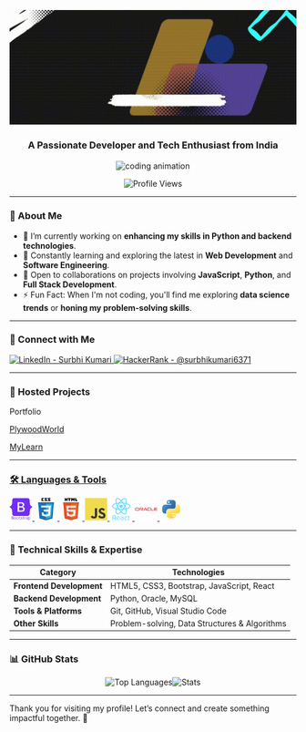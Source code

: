 <p align="center">
  <img src="https://github.com/surbhiadri/surbhiadri/blob/main/subu.gif?raw=true" alt="GitHub Header" />
</p>

<h3 align="center">A Passionate Developer and Tech Enthusiast from India</h3>

<p align="center">
  <img align="center" width="400" alt="coding animation" src="https://media.tenor.com/QVC1Nmb9TwUAAAAi/coding.gif">
</p>

<p align="center">
  <img src="https://komarev.com/ghpvc/?username=surbhiadri&label=Profile%20views&color=0e75b6&style=flat" alt="Profile Views" />
</p>

---

### 🌟 About Me
- 🔭 I’m currently working on **enhancing my skills in Python and backend technologies**.
- 🌱 Constantly learning and exploring the latest in **Web Development** and **Software Engineering**.
- 👯 Open to collaborations on projects involving **JavaScript**, **Python**, and **Full Stack Development**.
- ⚡ Fun Fact: When I'm not coding, you'll find me exploring **data science trends** or **honing my problem-solving skills**.

---

### 🔗 Connect with Me
<p align="left">
  <a href="https://linkedin.com/in/surbhi-kumari-34a349202" target="_blank">
    <img src="https://raw.githubusercontent.com/rahuldkjain/github-profile-readme-generator/master/src/images/icons/Social/linked-in-alt.svg" alt="LinkedIn - Surbhi Kumari" height="30" width="40" />
  </a>
  <a href="https://www.hackerrank.com/surbhikumari6371" target="_blank">
    <img src="https://raw.githubusercontent.com/rahuldkjain/github-profile-readme-generator/master/src/images/icons/Social/hackerrank.svg" alt="HackerRank - @surbhikumari6371" height="30" width="40" />
  </a>
</p>

---
### 🔗 Hosted Projects
<p align="left"> Portfolio<a href="https://surbhikumari-portfolio.netlify.app/"></p>
<p align="left"> PlywoodWorld<a href="https://plywoodworld.in/"></p>
<p align="left"> MyLearn<a href="https://www.mylearn.co/"></p>

---

### 🛠️ Languages & Tools
<p align="left">
  <a href="https://getbootstrap.com" target="_blank" rel="noreferrer">
    <img src="https://raw.githubusercontent.com/devicons/devicon/master/icons/bootstrap/bootstrap-plain-wordmark.svg" alt="Bootstrap" width="40" height="40"/>
  </a>
  <a href="https://www.w3schools.com/css/" target="_blank" rel="noreferrer">
    <img src="https://raw.githubusercontent.com/devicons/devicon/master/icons/css3/css3-original-wordmark.svg" alt="CSS3" width="40" height="40"/>
  </a>
  <a href="https://www.w3.org/html/" target="_blank" rel="noreferrer">
    <img src="https://raw.githubusercontent.com/devicons/devicon/master/icons/html5/html5-original-wordmark.svg" alt="HTML5" width="40" height="40"/>
  </a>
  <a href="https://developer.mozilla.org/en-US/docs/Web/JavaScript" target="_blank" rel="noreferrer">
    <img src="https://raw.githubusercontent.com/devicons/devicon/master/icons/javascript/javascript-original.svg" alt="JavaScript" width="40" height="40"/>
  </a>
  <a href="https://reactjs.org/" target="_blank" rel="noreferrer">
    <img src="https://raw.githubusercontent.com/devicons/devicon/master/icons/react/react-original-wordmark.svg" alt="React" width="40" height="40"/>
  </a>
  <a href="https://www.oracle.com/" target="_blank" rel="noreferrer">
    <img src="https://raw.githubusercontent.com/devicons/devicon/master/icons/oracle/oracle-original.svg" alt="Oracle" width="40" height="40"/>
  </a>
  <a href="https://www.python.org" target="_blank" rel="noreferrer">
    <img src="https://raw.githubusercontent.com/devicons/devicon/master/icons/python/python-original.svg" alt="Python" width="40" height="40"/>
  </a>
</p>

---

<!---### 🚀 Projects & Achievements
- **Project 1:** [Project Name](#) - A brief description of a noteworthy project, your role, and any specific technology used.
- **Project 2:** [Project Name](#) - Details about a project where you solved a challenging problem or used a unique approach.
- **Achievement 1:** Recognized for [achievement or contribution], showcasing [skill or technology].

---
-->
### 💼 Technical Skills & Expertise
| **Category**            | **Technologies**                                                                                |
|-------------------------|-------------------------------------------------------------------------------------------------|
| **Frontend Development**| HTML5, CSS3, Bootstrap, JavaScript, React                                                       |
| **Backend Development** | Python, Oracle, MySQL                                                                          |
| **Tools & Platforms**   | Git, GitHub, Visual Studio Code                                                                |
| **Other Skills**        | Problem-solving, Data Structures & Algorithms                                                  |

---

### 📊 GitHub Stats
<div style="display: flex; justify-content: center;">
  <img align="left" src="https://github-readme-stats.vercel.app/api/top-langs?username=surbhiadri&show_icons=true&locale=en&layout=compact" alt="Top Languages" />
  <img src="https://github-readme-stats.vercel.app/api?username=surbhiadri&show_icons=true&locale=en" alt="Stats" />
</div>

---

<!---### 🏆 Certifications & Training
- **Certification 1:** [Certificate Title](#) - A brief mention of the certificate and relevance to your skills.
- **Course 1:** [Course Name](#) - Completed training that enhanced expertise in [technology or concept].
---
-->

Thank you for visiting my profile! Let’s connect and create something impactful together. 🚀
